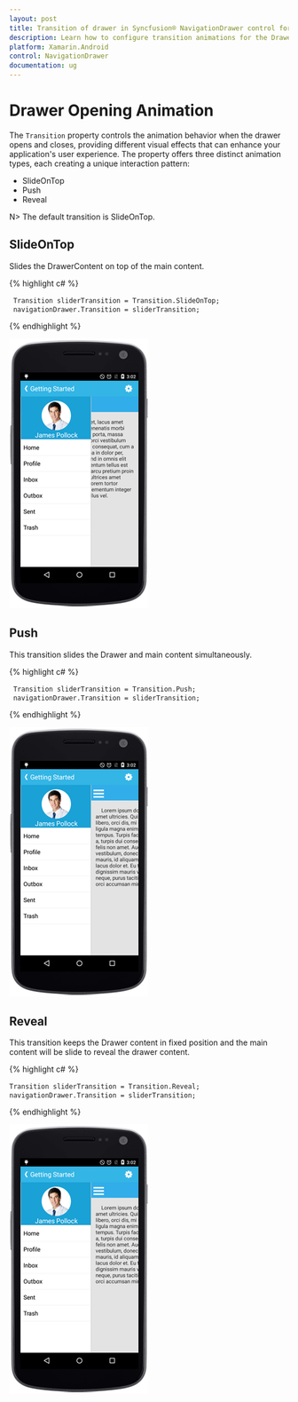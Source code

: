```yaml
---
layout: post
title: Transition of drawer in Syncfusion® NavigationDrawer control for Xamarin.Android
description: Learn how to configure transition animations for the DrawerView panel, including SlideOnTop, Push, and Reveal effects with best practices and performance considerations.
platform: Xamarin.Android
control: NavigationDrawer
documentation: ug
---
```

# Drawer Opening Animation

The `Transition` property controls the animation behavior when the drawer opens and closes, providing different visual effects that can enhance your application's user experience. The property offers three distinct animation types, each creating a unique interaction pattern:
* SlideOnTop
* Push
* Reveal

N> The default transition is SlideOnTop.

## SlideOnTop

Slides the DrawerContent on top of the main content.

{% highlight c# %} 

	 Transition sliderTransition = Transition.SlideOnTop;
	 navigationDrawer.Transition = sliderTransition;

{% endhighlight %}

![](images/Slide-on-top.png)

## Push

This transition slides the Drawer and main content simultaneously.

{% highlight c# %} 

	 Transition sliderTransition = Transition.Push;
	 navigationDrawer.Transition = sliderTransition;

{% endhighlight %}

![](images/Push.png)

## Reveal

This transition keeps the Drawer content in fixed position and the main content will be slide to reveal the drawer content.

{% highlight c# %} 

	Transition sliderTransition = Transition.Reveal;
	navigationDrawer.Transition = sliderTransition;

{% endhighlight %}

![](images/reveal.png)
